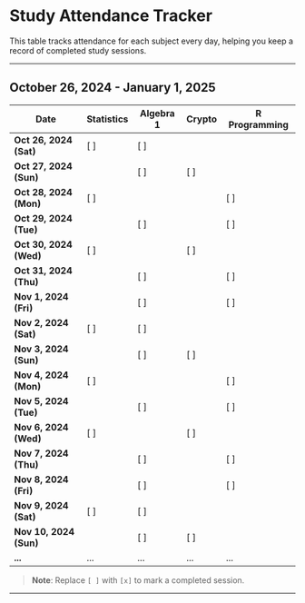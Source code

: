 # Study Attendance Tracker

This table tracks attendance for each subject every day, helping you keep a record of completed study sessions.

---

## October 26, 2024 - January 1, 2025

| Date         | Statistics | Algebra 1 | Crypto | R Programming |
|--------------|------------|-----------|--------|---------------|
| **Oct 26, 2024 (Sat)** | [ ] | [ ]     |   |   |
| **Oct 27, 2024 (Sun)** |   | [ ]       | [ ] |   |
| **Oct 28, 2024 (Mon)** | [ ] |   |   | [ ] |
| **Oct 29, 2024 (Tue)** |   | [ ] |   | [ ] |
| **Oct 30, 2024 (Wed)** | [ ] |   | [ ] |   |
| **Oct 31, 2024 (Thu)** |   | [ ] |   | [ ] |
| **Nov 1, 2024 (Fri)**  |   | [ ] |   | [ ] |
| **Nov 2, 2024 (Sat)**  | [ ] | [ ] |   |   |
| **Nov 3, 2024 (Sun)**  |   | [ ] | [ ] |   |
| **Nov 4, 2024 (Mon)**  | [ ] |   |   | [ ] |
| **Nov 5, 2024 (Tue)**  |   | [ ] |   | [ ] |
| **Nov 6, 2024 (Wed)**  | [ ] |   | [ ] |   |
| **Nov 7, 2024 (Thu)**  |   | [ ] |   | [ ] |
| **Nov 8, 2024 (Fri)**  |   | [ ] |   | [ ] |
| **Nov 9, 2024 (Sat)**  | [ ] | [ ] |   |   |
| **Nov 10, 2024 (Sun)** |   | [ ] | [ ] |   |
| **...**       | ...        | ...       | ...    | ... |

> **Note**: Replace `[ ]` with `[x]` to mark a completed session.

---
